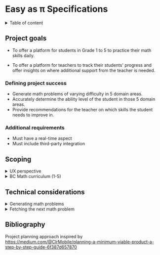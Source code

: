 # Easy as π Specifications

<details>
<summary>Table of content</summary>
- [Easy as π Specifications](#easy-as-%cf%80-specifications)
  - [Project goals](#project-goals)
    - [Defining project success](#defining-project-success)
    - [Additional requirements](#additional-requirements)
  - [Scoping](#scoping)
    - [UX perspective](#ux-perspective)
      - [Personas](#personas)
      - [Brainstorming user actions](#brainstorming-user-actions)
      - [Pains and gains](#pains-and-gains)
      - [Opportunity statements](#opportunity-statements)
    - [BC Math curriculum (Grade 1 to 5)](#bc-math-curriculum-grade-1-to-5)
  - [Technical considerations](#technical-considerations)
    - [Generating math problems](#generating-math-problems)
      - [Rule-based generation](#rule-based-generation)
      - [Categorizing student's ability](#categorizing-students-ability)
      - [Formulating rules as constraints](#formulating-rules-as-constraints)
      - [Hashing](#hashing)
    - [Adapting to the student's performance](#adapting-to-the-students-performance)
    - [Generating and Fetching Problems (take from Q8 of M2)](#generating-and-fetching-problems-take-from-q8-of-m2)
      - [API](#api)
  - [Bibliography](#bibliography)
</details>

## Project goals

-   To offer a platform for students in Grade 1 to 5 to practice their math skills daily.

-   To offer a platform for teachers to track their students' progress and offer insights
    on where additional support from the teacher is needed.

### Defining project success

-   Generate math problems of varying difficulty in 5 domain areas.
-   Accurately determine the ability level of the student in those 5 domain areas.
-   Provide recommendations for the teacher on which skills the student needs to improve in.

### Additional requirements

-   Must have a real-time aspect
-   Must include third-party integration

## Scoping

<details>
<summary>UX perspective</summary>

### UX perspective

#### Personas

**Students**

<details>
<summary>Ewen (Grade 3 student)</summary>
Ewen loves video games and can quickly get addicted to games on his parent's phones.
He is not very interested in school and lags behing compared to his classmates.
</details>
<details>
<summary>Enora (Grade 5 student)</summary>
Enora generally likes school, but thinks she is not good at math. She rapidly gives up
on math problems, and think she will never improve. At school, she prefers arts and English class.
</details>

<details>
<summary>Gareth (Grade 1 student)</summary>
Gareth loves the thrill of solving puzzles. He is considered brilliant at school, and is quite bored in 
class.
</details>

**Teacher**

<details>
<summary>Jess (Grade 3 teacher)</summary>
Jess is a teacher in a class of 32 students. She struggles to find time to help all her students individually and
she is worried that if she spent more time, the rest of her class would not do anything productive.
</details>

<details>
<summary>George (Grade 5 teacher for students with disabilities)</summary>
George has 5 students in his class with varying levels of cognitive disabilities. His students are generally quite
attentive, but their knowledge and skill level are quite different, and he sometimes has difficulty making his classes
interesting and interactive.
</details>

<details>
<summary>Annie (Parent of a Grade 2 student)</summary>
Annie is a consultant in an engineering firm and has difficulty coming home early most days of the week. She
wants to make sure her son gets enough practice in mathematics to make sure he does well in school.
She wants him to learn how to study, but she doesn't know where to start and is often not around to help him.
</details>

#### Brainstorming user actions

| User     | Actions                                                     | Story Ending                                   |
| -------- | ----------------------------------------------------------- | ---------------------------------------------- |
| Students | S1 - Join a teacher virtual classroom                       | Successfully complete the daily set            |
|          | S2 - Work on a daily math set                               | Get feedback on what to work next              |
|          | S3 - Ask for help from their teacher                        |                                                |
|          | S4 - Access learning material to solve a particular problem |                                                |
|          | S5 - Track their success rate                               |                                                |
|          |                                                             |                                                |
| Teachers | T1 - Create a virtual classroom                             | Know the deficiencies of each student          |
|          | T2 - Prepare the content of the daily math set              | Get recommendations on which area is deficient |
|          | T3 - View individual student progress in each domain area   |                                                |
|          | T4 - View recommendations                                   |                                                |
|          | T5 - Respond to students' request for help                  |                                                |
|          | T6 - Add recommended learning material                      |                                                |

\* italicized actions are not being considered for MVP

#### Pains and gains

| Pain                                      | Action      | Gain                                      |
| ----------------------------------------- | ----------- | ----------------------------------------- |
| Authentication is difficult               | S1 T1       | Quickly get set up on the app             |
| Getting students on the app is difficult  | S1 T1       | Quickly get set up on the app             |
| Running out of math problems              | S2          | Enough problems for practice              |
| Problems are too difficult                | S2 S3 S4 S5 | Improved learning                         |
| Need practice in certain areas            | S2 S5       | Improved learning                         |
| Need help on math problems                | S3 S4       | Improved learning                         |
| Understanding how well you are performing | S5          | Increased retention and improved learning |
| Lose interest in the app                  | S2 S5       | Increased retention and better data       |
| Know what students need help on           | T3 T4 T5    | Adjust teaching approach                  |
| Adapt the app to current class progress   | T2 T6       | Adjust teaching approach                  |
| Know which students are ahead/lagging     | T3 T4       | Know which students to focus on           |

#### Opportunity statements

-   How might we make authenticating simple for students?
-   How might we make creating a classroom simple for teachers?
-   How might we provide enough math problems for students to practice on?
-   How might we make sure that the problems are at the correct level of difficulty?
-   How might we adapt the app to particular student's deficiencies?
-   How can we inform students regarding their performance?
-   How can we ensure that students remain engaged in the app ?
-   How can we inform the teacher on the areas that students need more help?
-   How can we inform the teacher on the students that are ahead/behind the rest of the class?
-   How can we let the teacher influence the problems the students are working on?
    </details>

<details>
<summary>BC Math curriculum (1-5)</summary>

### BC Math curriculum (Grade 1 to 5)

The BC math curriculum from grade 1 to 5 is focused on building mathematic literacy in the following areas:

-   Counting, and number decomposition
-   Fractions and decimals
-   Patterns (repeating, increasing, decreasing)
-   Addition, substraction, multiplication and division
-   Financial literacy
-   Equations with an unknown number
-   Probability
-   2D shapes (describing them, perimeter)

Generally, those concepts remain in focus for each year level, with increased complexity. The curriculum is very precise
regarding the scope of learning for each year level (eg. addition to 20 in Grade 1).

This information could be used to determine which problem to show to students based on their estimated year level.

More information can be found here: <https://curriculum.gov.bc.ca/curriculum/mathematics/>

</details>

## Technical considerations

<details>
<summary>
Generating math problems
</summary>

### Generating math problems

This is the most critical piece of this project. Hence, effort should be made to
ensure this part of the project is extensible without modification to the rest
of the project.

#### Rule-based generation

The BC Math curriculum from grade 1 to 5 can easily be transformed into a list of requirements. The curriculum
is divided into 5 major archetypes, each containing a set of problem types.

At each year level, the curriculum specifies a certain number of constraints particular to that year. For example,
in Grade 1, students are expected to be able to add numbers up to 10. These constraints could be used to determine
which problem to show to students.

#### Categorizing student's ability

To determine the correct problem to show the student, students will be categorized according to their grade and level
within their grade. There are 3 levels per grade, low, medium, and high level. The rules selected to generate a problem
of a particular type will vary depending on the student's assigned category.

#### Formulating rules as constraints

Each rule of a particular problem type can be formulated as a set of controlled and derived variables.

For example, for addition in Grade 1, students are expected to be able to add a "large" number with
a "small" number to values up to 9. This can be formulated as such, assuming an addition takes the form a + b = c.

Controlled variables:

-   `5 < c < 9`
-   `0 < b < 3`

Derived variables:

-   `a = c - b`

Controlled variables have their domain specified, while derived variables are formulated as an equation consisting of
controlled variables.

An algorithm can pick a random value for the controlled variables, and then compute derived variables as needed.

#### Hashing

We need to ensure some determinism when generating math problems. This can be achieved by seeding the random number
generator.

### Adapting to the student's performance

Depending on the student performance, we can adjust the category the student is in to vary the problems difficulty.

**Important** more research is needed in this area to find the best approach to encourage learning. We want to strike
a good balance between giving problems that are not too difficult, and problems that are not too easy.

Students score or loose points depending on whether they get problems right or wrong.
Performance categories (eg. Grade 3 medium level) each allow students a score up to 10 points.
If a students exceeds these 10 points, they "graduate" to the next category (here, Grade 3 high level).
If a students goes below zero point, they are demoted to the level below (here Grade 3 low level).

Students will receive one point for each correct answer, and loose 2 points for each wrong answer.

It is important to note that these scores are given per problem type. A student may be Grade 2 high on addition,
but Grade 1 medium on substraction.

</details>

<details>
<summary>
Fetching the next math problem
</summary>

### Generating and Fetching Problems (take from Q8 of M2)

-   MathProblemsDB with 2 collections: problemTemplates, generatedProblems

-   Retrieve all templates of all problemTypes

-   Generate n problems for each difficulty of each problemType

-   Store genereated problems in generatedProblems collection

-   Call GET endpoint to retrieve user's next problem, will pull from this collection

-   Each user has an index for each problem type

-   UI calls POST endpoint to tell backend if user got question right or wrong

-   Update user's index, points and difficulty for this problem type based on the result

-   If GET endpoint returns the n-1th problem, trigger async generation to create another
    n problems only for this difficulty tier

#### API

1.  `GET /math/nextProblem`

    -   Description: Retrieves the next problem for a specific user
    -   URL: http://localhost:3000/math/nextProblem
    -   Headers:

        ````json
            {
                studentId: ObjectId
            }
            ```

        ````

    -   Response:

        -   `HTTP/1.1 200 OK`
            Content-Type: application/json

            ```json
            {
                "problemType": "addition",
                "problem": "3 + 4 =",
                "solution": ["7"],
                "difficulty": "g1m"
            }
            ```

            if query not matched, empty json will be returned

        -   `HTTP/1.1 500 Internal Server Error`

    -   Notes:
        -   "solution" is an array because we could support solution steps in the future

2.  `POST /users/student/result`

    -   Description: Informs the backend whether the user got the previous question right or wrong
    -   URL: http://localhost:3000/users/student/result
    -   Headers:

        ````json
            {
                userId: ObjectId
            }
            ```

        ````

    -   Response:

        -   `HTTP/1.1 200 OK`
            Content-Type: application/json

            ```json
            {
                "problemType": "addition",
                "difficulty": "g1m",
                "isCorrect": true
            }
            ```

        -   `HTTP/1.1 500 Internal Server Error`

3.  `GET /users/teacher/{teacherId}`

    -   Description: Retrieves a teacher profile by their id
    -   URL: http://localhost:3000/users/teacher/{teacherId}
    -   Headers: N/A

    -   Response:

        -   `HTTP/1.1 200 OK`
            Content-Type: application/json

            ```json
            {
                "name": "Obi-wan Kenobi",
                "email": "jedi@gmail.com",
                "virtualClassroomId": "5d9991271c9d440000d47e08"
            }
            ```

        -   `HTTP/1.1 404 Not Found`

            -   when teacherId does not

        -   `HTTP/1.1 500 Internal Server Error`

4.  `POST /users/teacher`

    -   Description: Creates a new Teacher user
    -   URL: http://localhost:3000/users/teacher
    -   Headers:

        ```json
        {
            Content-Type: application/json
        }
        ```

    -   Request Body:

        ```json
        {
            "name": "Obi-wan Kenobi",
            "email": "jedi@gmail.com"
        }
        ```

    -   Response:

        -   `HTTP/1.1 201 Created`
            Location: /user/teacher/5d946f761c9d440000d525ff

        -   `HTTP/1.1 400 Bad Request`

            -   when either name or email is empty or blank

        -   `HTTP/1.1 500 Internal Server Error`

5.  `PUT /users/teacher/{teacherId}`

    -   Description: Updates an existing Teacher user
    -   URL: http://localhost:3000/users/teacher/{teacherId}
    -   Headers:

        ```json
        {
            Content-Type: application/json
        }
        ```

    -   Request Body:

        ```json
        {
            "name": "Master Yoda",
            "email": "greenguy@gmail.com",
            "virtualClassroomId": "5d9991271c9d440000d47e09"
        }
        ```

    -   Response:

        -   `HTTP/1.1 204 No Content`

        -   `HTTP/1.1 400 Bad Request`

            -   when either name, email, or virtualClassroomId is empty or blank

        -   `HTTP/1.1 404 Not Found`

            -   when teacherId does not exist

        -   `HTTP/1.1 500 Internal Server Error`

6.  `DELETE /users/teacher/{teacherId}`

    -   Description: Deletes a teacher profile by their id
    -   URL: http://localhost:3000/users/teacher/{teacherId}
    -   Headers: N/A

    -   Response:

        -   `HTTP/1.1 204 No Content`

        -   `HTTP/1.1 404 Not Found`

            -   when teacherId does not exist

        -   `HTTP/1.1 500 Internal Server Error`

7.  `GET /users/student/{studentId}`

    -   Description: Retrieves a student profile by their id
    -   URL: http://localhost:3000/users/student/{studentId}
    -   Headers: N/A

    -   Response:

        -   `HTTP/1.1 200 OK`
            Content-Type: application/json

            ```json
            {
                "name": "Anakin Skywalker",
                "virtualClassroomId": "5d9991271c9d440000d47e08",
                "mastery": [
                    {
                        "problemType": "addition",
                        "difficulty": "g1m",
                        "index": 7,
                        "currentDifficultyPoints": 3,
                        "totalPoints": 13
                    },
                    {
                        "problemType": "subtraction",
                        "difficulty": "g1e",
                        "index": 2,
                        "currentDifficultyPoints": 2,
                        "totalPoints": 2
                    }
                ]
            }
            ```

        -   `HTTP/1.1 404 Not Found`

            -   when studentId does not exist

        -   `HTTP/1.1 500 Internal Server Error`

8.  `POST /users/student`

    -   Description: Creates a new Student user
    -   URL: http://localhost:3000/users/student
    -   Headers:

        ```json
        {
            Content-Type: application/json
        }
        ```

    -   Request Body:

        ```json
        {
            "name": "Anakin Skywalker"
        }
        ```

    -   Response:

        -   `HTTP/1.1 201 Created`
            Location: /user/student/5d980fa0c5edee2d50cd5a82

        -   `HTTP/1.1 400 Bad Request`

            -   when name is empty or blank

        -   `HTTP/1.1 500 Internal Server Error`

9.  `PUT /users/student/{studentId}`

    -   Description: Updates a Student user
    -   URL: http://localhost:3000/users/student/{studentId}
    -   Headers:

        ```json
        {
            Content-Type: application/json
        }
        ```

    -   Request Body:

        ```json
        {
            "name": "Anakin Skywalker",
            "virtualClassroomId": "5d9991271c9d440000d47e08",
            "mastery": [
                {
                    "problemType": "addition",
                    "difficulty": "g1h",
                    "index": 5,
                    "currentDifficultyPoints": 1,
                    "totalPoints": 21
                },
                {
                    "problemType": "subtraction",
                    "difficulty": "g1m",
                    "index": 4,
                    "currentDifficultyPoints": 4,
                    "totalPoints": 14
                }
            ]
        }
        ```

    -   Response:

        -   `HTTP/1.1 204 No Content`

        -   `HTTP/1.1 400 Bad Request`

            -   when name, virtualClassroomId is empty or blank
            -   when mastery is null or missing fields

        -   `HTTP/1.1 404 Not Found`

            -   when studentId does not exist

        -   `HTTP/1.1 500 Internal Server Error`

10. `DELETE /users/student/{studentId}`

    -   Description: Updates a Student user
    -   URL: http://localhost:3000/users/student/{studentId}
    -   Headers: N/A

    -   Response:

        -   `HTTP/1.1 204 No Content`

        -   `HTTP/1.1 404 Not Found`

            -   when studentId does not exist

        -   `HTTP/1.1 500 Internal Server Error`

11. `POST /virtual-classroom`

        - Description:    Creates a virtual classroom
        - URL:            http://localhost:3000/virtual-classroom
        - Headers:
            ```json
            {
                teacherId: ObjectId
                Content-Type: application/json
            }
            ```

            - Request Body:
            ```json
            {
                "name": "Obi Wan's Grade 3 Classroom",
                "passcode": "MayTheForceBeWithYou",
            }
            ```

        - Response:
            - `HTTP/1.1 201 Created`
            Content-Type: application/json
            ```json
            {
                "virtualClassroomId": "5d9991271c9d440000d47e08"
            }
            ```
            - `HTTP/1.1 400 Bad Request`
                *  when name or passcode are empty or null

            - `HTTP/1.1 404 Not Found`
                *  when teacherId does not exist

            - `HTTP/1.1 500 Internal Server Error`

    </details>

## Bibliography

Project planning approach inspired by https://medium.com/@ClrMobile/planning-a-minimum-viable-product-a-step-by-step-guide-6f387d657870
